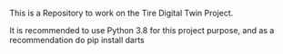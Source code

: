 This is a Repository to work on the Tire Digital Twin Project. 

It is recommended to use Python 3.8 for this project purpose, and as a recommendation do pip install darts
